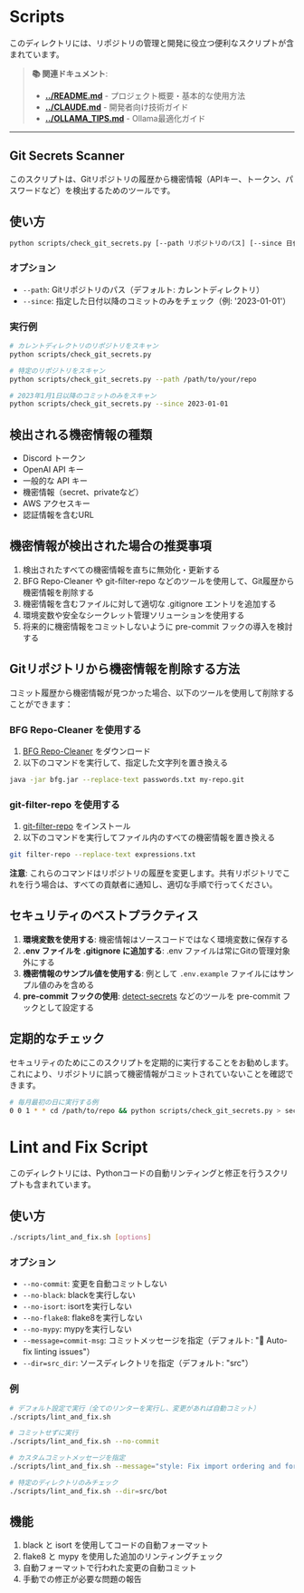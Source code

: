 # Scripts

このディレクトリには、リポジトリの管理と開発に役立つ便利なスクリプトが含まれています。

> **📚 関連ドキュメント**: 
> - **[../README.md](../README.md)** - プロジェクト概要・基本的な使用方法
> - **[../CLAUDE.md](../CLAUDE.md)** - 開発者向け技術ガイド
> - **[../OLLAMA_TIPS.md](../OLLAMA_TIPS.md)** - Ollama最適化ガイド

---

## Git Secrets Scanner

このスクリプトは、Gitリポジトリの履歴から機密情報（APIキー、トークン、パスワードなど）を検出するためのツールです。

## 使い方

```bash
python scripts/check_git_secrets.py [--path リポジトリのパス] [--since 日付]
```

### オプション

- `--path`: Gitリポジトリのパス（デフォルト: カレントディレクトリ）
- `--since`: 指定した日付以降のコミットのみをチェック（例: '2023-01-01'）

### 実行例

```bash
# カレントディレクトリのリポジトリをスキャン
python scripts/check_git_secrets.py

# 特定のリポジトリをスキャン
python scripts/check_git_secrets.py --path /path/to/your/repo

# 2023年1月1日以降のコミットのみをスキャン
python scripts/check_git_secrets.py --since 2023-01-01
```

## 検出される機密情報の種類

- Discord トークン
- OpenAI API キー
- 一般的な API キー
- 機密情報（secret、privateなど）
- AWS アクセスキー
- 認証情報を含むURL

## 機密情報が検出された場合の推奨事項

1. 検出されたすべての機密情報を直ちに無効化・更新する
2. BFG Repo-Cleaner や git-filter-repo などのツールを使用して、Git履歴から機密情報を削除する
3. 機密情報を含むファイルに対して適切な .gitignore エントリを追加する
4. 環境変数や安全なシークレット管理ソリューションを使用する
5. 将来的に機密情報をコミットしないように pre-commit フックの導入を検討する

## Gitリポジトリから機密情報を削除する方法

コミット履歴から機密情報が見つかった場合、以下のツールを使用して削除することができます：

### BFG Repo-Cleaner を使用する

1. [BFG Repo-Cleaner](https://rtyley.github.io/bfg-repo-cleaner/) をダウンロード
2. 以下のコマンドを実行して、指定した文字列を置き換える

```bash
java -jar bfg.jar --replace-text passwords.txt my-repo.git
```

### git-filter-repo を使用する

1. [git-filter-repo](https://github.com/newren/git-filter-repo) をインストール
2. 以下のコマンドを実行してファイル内のすべての機密情報を置き換える

```bash
git filter-repo --replace-text expressions.txt
```

**注意**: これらのコマンドはリポジトリの履歴を変更します。共有リポジトリでこれを行う場合は、すべての貢献者に通知し、適切な手順で行ってください。

## セキュリティのベストプラクティス

1. **環境変数を使用する**: 機密情報はソースコードではなく環境変数に保存する
2. **.env ファイルを .gitignore に追加する**: .env ファイルは常にGitの管理対象外にする
3. **機密情報のサンプル値を使用する**: 例として `.env.example` ファイルにはサンプル値のみを含める
4. **pre-commit フックの使用**: [detect-secrets](https://github.com/Yelp/detect-secrets) などのツールを pre-commit フックとして設定する

## 定期的なチェック

セキュリティのためにこのスクリプトを定期的に実行することをお勧めします。これにより、リポジトリに誤って機密情報がコミットされていないことを確認できます。

```bash
# 毎月最初の日に実行する例
0 0 1 * * cd /path/to/repo && python scripts/check_git_secrets.py > security_report.txt
```

# Lint and Fix Script

このディレクトリには、Pythonコードの自動リンティングと修正を行うスクリプトも含まれています。

## 使い方

```bash
./scripts/lint_and_fix.sh [options]
```

### オプション

- `--no-commit`: 変更を自動コミットしない
- `--no-black`: blackを実行しない
- `--no-isort`: isortを実行しない
- `--no-flake8`: flake8を実行しない
- `--no-mypy`: mypyを実行しない
- `--message=commit-msg`: コミットメッセージを指定（デフォルト: "🤖 Auto-fix linting issues"）
- `--dir=src_dir`: ソースディレクトリを指定（デフォルト: "src"）

### 例

```bash
# デフォルト設定で実行（全てのリンターを実行し、変更があれば自動コミット）
./scripts/lint_and_fix.sh

# コミットせずに実行
./scripts/lint_and_fix.sh --no-commit

# カスタムコミットメッセージを指定
./scripts/lint_and_fix.sh --message="style: Fix import ordering and formatting"

# 特定のディレクトリのみチェック
./scripts/lint_and_fix.sh --dir=src/bot
```

## 機能

1. black と isort を使用してコードの自動フォーマット
2. flake8 と mypy を使用した追加のリンティングチェック
3. 自動フォーマットで行われた変更の自動コミット
4. 手動での修正が必要な問題の報告